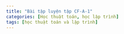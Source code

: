 ```yaml
---
title: "Bài tập luyện tập CF-A-1"
categories: [Học thuật toán, học lập trình]
tags: [học thuật toán và lập trình]
---
```

